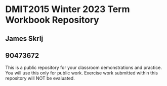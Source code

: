 # DMIT2015 Winter 2023 Term Workbook Repository

## James Skrlj

## 90473672

This is a public repository for your classroom demonstrations and practice. You will use this only for public work. Exercise work submitted within this repository will NOT be evaluated.

